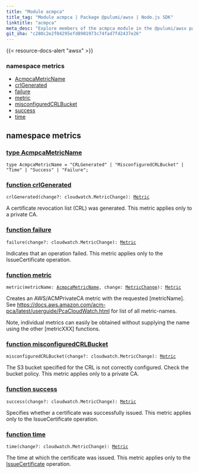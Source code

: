 ```yaml
---
title: "Module acmpca"
title_tag: "Module acmpca | Package @pulumi/awsx | Node.js SDK"
linktitle: "acmpca"
meta_desc: "Explore members of the acmpca module in the @pulumi/awsx package."
git_sha: "c280c2e2f04295efd8901973c74fad7fd2437e26"
---
```


<!-- WARNING: this page was generated by a tool. Do not edit it by hand. -->
<!-- To change it, please see https://github.com/pulumi/docs/tree/master/tools/tscdocgen. -->

{{< resource-docs-alert "awsx" >}}



<h3>namespace <strong>metrics</strong></h3>
<ul class="api">
<li><a href="#AcmpcaMetricName"><span class="symbol api"></span>AcmpcaMetricName</a></li>
<li><a href="#crlGenerated"><span class="symbol api"></span>crlGenerated</a></li>
<li><a href="#failure"><span class="symbol api"></span>failure</a></li>
<li><a href="#metric"><span class="symbol api"></span>metric</a></li>
<li><a href="#misconfiguredCRLBucket"><span class="symbol api"></span>misconfiguredCRLBucket</a></li>
<li><a href="#success"><span class="symbol api"></span>success</a></li>
<li><a href="#time"><span class="symbol api"></span>time</a></li>
</ul>




<h2 id="metrics" data-link-title="metrics">namespace <strong>metrics</strong></h2>
<h3 class="pdoc-module-header" id="AcmpcaMetricName" data-link-title="AcmpcaMetricName">
    <a href="https://github.com/pulumi/pulumi-awsx/blob/c280c2e2f04295efd8901973c74fad7fd2437e26/nodejs/awsx/acmpca/metrics.ts#L20">
        type <strong>AcmpcaMetricName</strong>
    </a>
</h3>

<pre class="highlight"><code><span class='kd'>type</span> AcmpcaMetricName = <span class='s2'>"CRLGenerated"</span> | <span class='s2'>"MisconfiguredCRLBucket"</span> | <span class='s2'>"Time"</span> | <span class='s2'>"Success"</span> | <span class='s2'>"Failure"</span>;</code></pre>
<h3 class="pdoc-module-header" id="crlGenerated" data-link-title="crlGenerated">
    <a href="https://github.com/pulumi/pulumi-awsx/blob/c280c2e2f04295efd8901973c74fad7fd2437e26/nodejs/awsx/acmpca/metrics.ts#L42">
        function <strong>crlGenerated</strong>
    </a>
</h3>


<pre class="highlight"><code><span class='kd'></span>crlGenerated(change?: cloudwatch.MetricChange): <a href='/docs/reference/pkg/nodejs/pulumi/awsx/cloudwatch/#Metric'>Metric</a></code></pre>


A certificate revocation list (CRL) was generated. This metric applies only to a private CA.

<h3 class="pdoc-module-header" id="failure" data-link-title="failure">
    <a href="https://github.com/pulumi/pulumi-awsx/blob/c280c2e2f04295efd8901973c74fad7fd2437e26/nodejs/awsx/acmpca/metrics.ts#L74">
        function <strong>failure</strong>
    </a>
</h3>


<pre class="highlight"><code><span class='kd'></span>failure(change?: cloudwatch.MetricChange): <a href='/docs/reference/pkg/nodejs/pulumi/awsx/cloudwatch/#Metric'>Metric</a></code></pre>


Indicates that an operation failed. This metric applies only to the IssueCertificate operation.

<h3 class="pdoc-module-header" id="metric" data-link-title="metric">
    <a href="https://github.com/pulumi/pulumi-awsx/blob/c280c2e2f04295efd8901973c74fad7fd2437e26/nodejs/awsx/acmpca/metrics.ts#L31">
        function <strong>metric</strong>
    </a>
</h3>


<pre class="highlight"><code><span class='kd'></span>metric(metricName: <a href='#AcmpcaMetricName'>AcmpcaMetricName</a>, change: <a href='/docs/reference/pkg/nodejs/pulumi/awsx/cloudwatch/#MetricChange'>MetricChange</a>): <a href='/docs/reference/pkg/nodejs/pulumi/awsx/cloudwatch/#Metric'>Metric</a></code></pre>


Creates an AWS/ACMPrivateCA metric with the requested [metricName]. See
https://docs.aws.amazon.com/acm-pca/latest/userguide/PcaCloudWatch.html for list of all
metric-names.

Note, individual metrics can easily be obtained without supplying the name using the other
[metricXXX] functions.

<h3 class="pdoc-module-header" id="misconfiguredCRLBucket" data-link-title="misconfiguredCRLBucket">
    <a href="https://github.com/pulumi/pulumi-awsx/blob/c280c2e2f04295efd8901973c74fad7fd2437e26/nodejs/awsx/acmpca/metrics.ts#L50">
        function <strong>misconfiguredCRLBucket</strong>
    </a>
</h3>


<pre class="highlight"><code><span class='kd'></span>misconfiguredCRLBucket(change?: cloudwatch.MetricChange): <a href='/docs/reference/pkg/nodejs/pulumi/awsx/cloudwatch/#Metric'>Metric</a></code></pre>


The S3 bucket specified for the CRL is not correctly configured. Check the bucket policy. This
metric applies only to a private CA.

<h3 class="pdoc-module-header" id="success" data-link-title="success">
    <a href="https://github.com/pulumi/pulumi-awsx/blob/c280c2e2f04295efd8901973c74fad7fd2437e26/nodejs/awsx/acmpca/metrics.ts#L67">
        function <strong>success</strong>
    </a>
</h3>


<pre class="highlight"><code><span class='kd'></span>success(change?: cloudwatch.MetricChange): <a href='/docs/reference/pkg/nodejs/pulumi/awsx/cloudwatch/#Metric'>Metric</a></code></pre>


Specifies whether a certificate was successfully issued. This metric applies only to the
IssueCertificate operation.

<h3 class="pdoc-module-header" id="time" data-link-title="time">
    <a href="https://github.com/pulumi/pulumi-awsx/blob/c280c2e2f04295efd8901973c74fad7fd2437e26/nodejs/awsx/acmpca/metrics.ts#L59">
        function <strong>time</strong>
    </a>
</h3>


<pre class="highlight"><code><span class='kd'></span>time(change?: cloudwatch.MetricChange): <a href='/docs/reference/pkg/nodejs/pulumi/awsx/cloudwatch/#Metric'>Metric</a></code></pre>


The time at which the certificate was issued. This metric applies only to the
[IssueCertificate](https://docs.aws.amazon.com/acm-pca/latest/APIReference/API_IssueCertificate.html)
operation.




